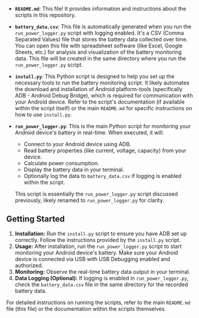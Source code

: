 
*   **`README.md`**:  This file! It provides information and instructions about the scripts in this repository.
*   **`battery_data.csv`**: This file is automatically generated when you run the `run_power_logger.py` script with logging enabled. It's a CSV (Comma Separated Values) file that stores the battery data collected over time. You can open this file with spreadsheet software (like Excel, Google Sheets, etc.) for analysis and visualization of the battery monitoring data. This file will be created in the same directory where you run the `run_power_logger.py` script.
*   **`install.py`**: This Python script is designed to help you set up the necessary tools to run the battery monitoring script.  It likely automates the download and installation of Android platform-tools (specifically ADB - Android Debug Bridge), which is required for communication with your Android device. Refer to the script's documentation (if available within the script itself) or the main `README.md` for specific instructions on how to use `install.py`.
*   **`run_power_logger.py`**: This is the main Python script for monitoring your Android device's battery in real-time. When executed, it will:
    *   Connect to your Android device using ADB.
    *   Read battery properties (like current, voltage, capacity) from your device.
    *   Calculate power consumption.
    *   Display the battery data in your terminal.
    *   Optionally log the data to `battery_data.csv` if logging is enabled within the script.

    This script is essentially the `run_power_logger.py` script discussed previously, likely renamed to `run_power_logger.py` for clarity.

## Getting Started

1.  **Installation:** Run the `install.py` script to ensure you have ADB set up correctly. Follow the instructions provided by the `install.py` script.
2.  **Usage:** After installation, run the `run_power_logger.py` script to start monitoring your Android device's battery. Make sure your Android device is connected via USB with USB Debugging enabled and authorized.
3.  **Monitoring:** Observe the real-time battery data output in your terminal.
4.  **Data Logging (Optional):** If logging is enabled in `run_power_logger.py`, check the `battery_data.csv` file in the same directory for the recorded battery data.

For detailed instructions on running the scripts, refer to the main `README.md` file (this file) or the documentation within the scripts themselves.